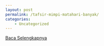 ```yaml
---
layout: post
permalink: /tafsir-mimpi-matahari-banyak/
categories:
    - Uncategorized
---
```


[Baca Selengkapnya](/03)